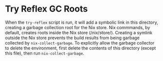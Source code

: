 Try Reflex GC Roots
===================

When the `try-reflex` script is run, it will add a symbolic link in
this directory, creating a garbage collection root for the Nix
store. Nix commmands, by default, creates roots inside the Nix store
(/nix/store/). Creating a symlink outside the Nix store prevents the
build results from being garbage collected by
`nix-collect-garbage`. To explicitly allow the garbage collector to
delete the environment, first delete the contents of this directory
(except this file), then run `nix-collect-garbage`.
